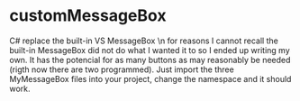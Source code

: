# customMessageBox
C# replace the built-in VS MessageBox \n
for reasons I cannot recall the built-in MessageBox did not do what I wanted it to so I ended up writing my own. 
It has the potencial for as many buttons as may reasonably be needed (rigth now there are two programmed). 
Just import the three MyMessageBox files into your project, change the namespace and it should work.
